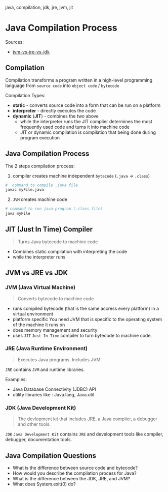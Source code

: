 java, compilation, jdk, jre, jvm, jit

# Java Compilation Process

Sources:
- [jvm-vs-jre-vs-jdk](https://www.ibm.com/blog/jvm-vs-jre-vs-jdk/
)

## Compilation

Compilation transforms a program written in a high-level programming language from `source code` into `object code` / `bytecode`

Compilation Types:
- **static** - converts source code into a form that can be run on a platform
- **interpreter** - directly executes the code
- **dynamic** (**JIT**) - combines the two above <br>
    - while the interpreter runs the JIT complier determines the most frequently used code and turns it into machine code
    - JIT or dynamic compilation is compilation that being done during program execution


## Java Compilation Process

The 2 steps compilation process:

1. compiler creates machine independent `bytecode` (`.java` -> `.class`)
```bash
#  command to compile .java file
javac myFile.java
```
2. `JVM` creates machine code
```bash
# command to run java program (.class file)
java myFile
```

## JIT (Just In Time) Compiler
> Turns Java bytecode to machine code
- Combines static compilation with interpreting the code
- while the interpreter runs 

## JVM vs JRE vs JDK

### JVM (Java Virtual Machine)
> Converts bytecode to machine code

- runs compiled bytecode (that is the same accress every platform) in a virtual environment 
- platform specific You need JVM that is specific to the operating system of the machine it runs on
- does memory management and security
- uses `JIT` `Just In Time` compiler to turn bytecode to machine code.

### JRE (Java Runtime Environment)
> Executes Java programs. Includes JVM

`JRE`  contains `JVM` and runtime libraries.

Examples:
 - Java Database Connectivity (JDBC) API
 - utility libraries like : Java.lang, Java.util

### JDK (Java Development Kit)
> The devlopment kit that includes JRE, a Java compiler, a debugger and other tools.

`JDK` `Java Development Kit` contains `JRE` and development tools like compiler, debugger, documentation tools.


## Java Compilation Questions
- What is the difference between source code and bytecode?
- How would you describe the compilation process for Java?
- What is the difference between the JDK, JRE, and JVM?
- What does System.exit(0) do?
